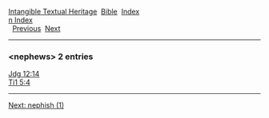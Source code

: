 [Intangible Textual Heritage](../../index)  [Bible](../index) 
[Index](index)   
[n Index](_n_)  
  [Previous](c07798)  [Next](c07800) 

------------------------------------------------------------------------

### &lt;nephews&gt; 2 entries

[Jdg 12:14](../kjv/jdg012.htm#014)  
[Ti1 5:4](../kjv/ti1005.htm#004)  

------------------------------------------------------------------------

[Next: nephish (1)](c07800)
